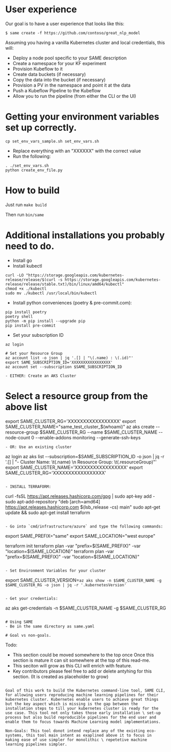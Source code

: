 # User experience

Our goal is to have a user experience that looks like this:
```
$ same create -f https://github.com/contoso/great_nlp_model
```

Assuming you having a vanilla Kubernetes cluster and local credentials, this will:
- Deploy a node pool specific to your SAME description
- Create a namespace for your KF experiment
- Provision Kubeflow to it
- Create data buckets (if necessary) 
- Copy the data into the bucket (if necessary)
- Provision a PV in the namespace and point it at the data
- Push a Kubeflow Pipeline to the Kubeflow
- Allow you to run the pipeline (from either the CLI or the UI)

# Getting your environment variables set up correctly.
```
cp set_env_vars_sample.sh set_env_vars.sh
```
- Replace everything with an "XXXXXX" with the correct value
- Run the following:

```
. ./set_env_vars.sh
python create_env_file.py
```

# How to build
Just run `make build`

Then run `bin/same`

# Additional installations you probably need to do.

- Install go
- Install kubectl
```
curl -LO "https://storage.googleapis.com/kubernetes-release/release/$(curl -s https://storage.googleapis.com/kubernetes-release/release/stable.txt)/bin/linux/amd64/kubectl"
chmod +x ./kubectl
sudo mv ./kubectl /usr/local/bin/kubectl
```
- Install python conveniences (poetry & pre-commit.com):
```
pip install poetry
poetry shell
python -m pip install --upgrade pip
pip install pre-commit
```

- Set your subscription ID
```
az login

# Set your Resource Group
az account list -o json | jq '.[] | "\(.name) : \(.id)"'
export SAME_SUBSCRIPTION_ID='XXXXXXXXXXXXXXXXX'
az account set --subscription $SAME_SUBSCRIPTION_ID

- EITHER: Create an AKS Cluster
```
# Select a resource group from the above list
export SAME_CLUSTER_RG='XXXXXXXXXXXXXXXXX'
export SAME_CLUSTER_NAME="same_test_cluster_$(whoami)"
az aks create --resource-group $SAME_CLUSTER_RG --name $SAME_CLUSTER_NAME --node-count 0 --enable-addons monitoring --generate-ssh-keys
```
- OR: Use an existing cluster
```
az login
az aks list --subscription=$SAME_SUBSCRIPTION_ID -o json | jq -r '.[] | "- Cluster Name: \t\(.name) \n  Resource Group: \t\(.resourceGroup)"'
export SAME_CLUSTER_NAME='XXXXXXXXXXXXXXXXX'
export SAME_CLUSTER_RG='XXXXXXXXXXXXXXXXX'
```

- INSTALL TERRAFORM:
```
curl -fsSL https://apt.releases.hashicorp.com/gpg | sudo apt-key add -
sudo apt-add-repository "deb [arch=amd64] https://apt.releases.hashicorp.com $(lsb_release -cs) main"
sudo apt-get update && sudo apt-get install terraform
```

- Go into `cmd/infrastructure/azure` and type the following commands:
```
export SAME_PREFIX="same"
export SAME_LOCATION="west europe"

terraform init
terraform plan -var "prefix=$(SAME_PREFIX)" -var "location=$(SAME_LOCATION)"
terraform plan -var "prefix=$(SAME_PREFIX)" -var "location=$(SAME_LOCATION)"
```

- Set Environment Variables for your cluster
```
export SAME_CLUSTER_VERSION=`az aks show -n $SAME_CLUSTER_NAME -g $SAME_CLUSTER_RG -o json | jq -r '.kubernetesVersion'`
```

- Get your credentials:
```
az aks get-credentials -n $SAME_CLUSTER_NAME -g $SAME_CLUSTER_RG
```

# Using SAME
- Be in the same directory as same.yaml

# Goal vs non-goals.

```
Todo: 

* This section could be moved somewhere to the top once Once this section is mature it can sit somewhere at the top of this read-me.
* This seciton will grow as this CLI will enrich with feature.
* Key contributors please feel free to add or delete antyhing for this section. (It is created as placeholder to grow)

```

Goal of this work to build the Kubernetes command-line tool, SAME CLI, for allowing users reproducing machine learning pipelines for their kubernetes cluster. Kubernetes enable users to achieve great things but the key aspect which is missing is the gap between the installation steps to till your kubernetes cluster is ready for the use case. This tool not only takes those early installation \ set-up process but also build reproducible pipelines for the end user and enable them to focus towards Machine Learning model implementations.

Non-Goals: This tool donot intend replace any of the existing eco-systems, this tool main intent as exaplined above it to focus in making ease of use simpler for monolithic \ repetetive machine learning pipelines simpler.


